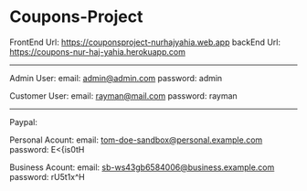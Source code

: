 # Coupons-Project
FrontEnd Url: https://couponsproject-nurhajyahia.web.app
backEnd Url: https://coupons-nur-haj-yahia.herokuapp.com

-----------------------------------------------------------------------------

Admin User:
email: admin@admin.com
password: admin

Customer User:
email: rayman@mail.com
password: rayman

-----------------------------------------------------------------------------

Paypal:

Personal Acount:
email: tom-doe-sandbox@personal.example.com
password: E<{is0tH

Business Acount:
email: sb-ws43gb6584006@business.example.com
password: rU5t1x^H
